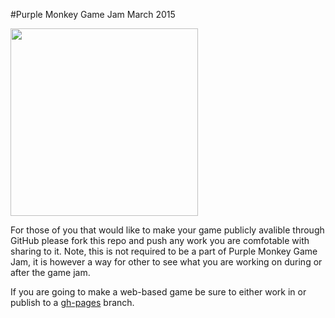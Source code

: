 #Purple Monkey Game Jam March 2015

<img src="http://purplemonkeygamejam.com/images/monkey.svg" width="300" height="300">

For those of you that would like to make your game publicly avalible through GitHub please fork this repo and push any work you are comfotable with sharing to it. Note, this is not required to be a part of Purple Monkey Game Jam, it is however a way for other to see what you are working on during or after the game jam.

If you are going to make a web-based game be sure to either work in or publish to a [gh-pages](http://pages.github.com/) branch.
